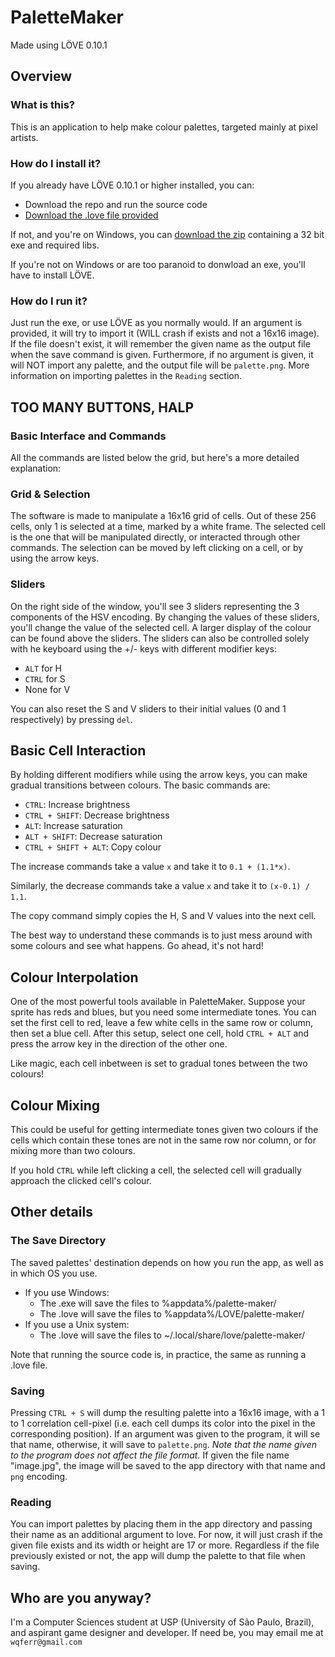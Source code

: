 # PaletteMaker #
Made using LÖVE 0.10.1

## Overview ##
### What is this? ###
This is an application to help make colour palettes, targeted mainly at pixel
artists.

### How do I install it? ###
If you already have LÖVE 0.10.1 or higher installed, you can:

* Download the repo and run the source code
* [Download the .love file provided](https://gitlab.com/wqferr/palette-maker/tags)

If not, and you're on Windows, you can
[download the zip](https://gitlab.com/wqferr/palette-maker/tags) containing a
32 bit exe and required libs.

If you're not on Windows or are too paranoid to donwload an exe, you'll have to
install LÖVE.

### How do I run it? ###
Just run the exe, or use LÖVE as you normally would. If an argument is provided,
it will try to import it (WILL crash if exists and not a 16x16 image).
If the file doesn't exist, it will remember the given name as the output file
when the save command is given.
Furthermore, if no argument is given, it will NOT import any palette, and the
output file will be `palette.png`.
More information on importing palettes in the `Reading` section.

## TOO MANY BUTTONS, HALP ##
### Basic Interface and Commands ###
All the commands are listed below the grid, but here's a more detailed
explanation:

### Grid & Selection ###
The software is made to manipulate a 16x16 grid of cells. Out of these 256
cells, only 1 is selected at a time, marked by a white frame. The selected cell
is the one that will be manipulated directly, or interacted through other
commands. The selection can be moved by left clicking on a cell, or by using
the arrow keys.

### Sliders ###
On the right side of the window, you'll see 3 sliders representing the 3
components of the HSV encoding. By changing the values of these sliders, you'll
change the value of the selected cell. A larger display of the colour can be
found above the sliders. The sliders can also be controlled solely
with he keyboard using the +/- keys with different modifier keys:

* `ALT` for H
* `CTRL` for S
* None for V

You can also reset the S and V sliders to their initial values (0 and 1
respectively) by pressing `del`.

## Basic Cell Interaction ##
By holding different modifiers while using the arrow keys, you can make gradual
transitions between colours. The basic commands are:

* `CTRL`: Increase brightness
* `CTRL + SHIFT`: Decrease brightness
* `ALT`: Increase saturation
* `ALT + SHIFT`: Decrease saturation
* `CTRL + SHIFT + ALT`: Copy colour

The increase commands take a value `x` and take it to `0.1 + (1.1*x)`.

Similarly, the decrease commands take a value `x` and take it to
`(x-0.1) / 1.1`.

The copy command simply copies the H, S and V values into the next cell.

The best way to understand these commands is to just mess around with some
colours and see what happens. Go ahead, it's not hard!

## Colour Interpolation ##
One of the most powerful tools available in PaletteMaker. Suppose your sprite
has reds and blues, but you need some intermediate tones. You can set the first
cell to red, leave a few white cells in the same row or column, then set a blue
cell.
After this setup, select one cell, hold `CTRL + ALT` and press the arrow key in
the direction of the other one.

Like magic, each cell inbetween is set to gradual tones between the two colours!

## Colour Mixing ##
This could be useful for getting intermediate tones given two colours if the
cells which contain these tones are not in the same row nor column, or for
mixing more than two colours.

If you hold `CTRL` while left clicking a cell, the selected cell will gradually
approach the clicked cell's colour.

## Other details ##
### The Save Directory ###
The saved palettes' destination depends on how you run the app, as well as in
which OS you use.

* If you use Windows:
    * The .exe will save the files to %appdata%/palette-maker/
    * The .love will save the files to
    %appdata%/LOVE/palette-maker/
* If you use a Unix system:
    * The .love will save the files to ~/.local/share/love/palette-maker/

Note that running the source code is, in practice, the same as running a .love
file.

### Saving ###
Pressing `CTRL + S` will dump the resulting palette into a 16x16 image, with a
1 to 1 correlation cell-pixel (i.e. each cell dumps its color into the pixel
in the corresponding position). If an argument was given to the program, it will
se that name, otherwise, it will save to `palette.png`. *Note that the name
given to the program does _not_ affect the file format.* If given the file name
"image.jpg", the image will be saved to the app directory with that name and
`png` encoding.

### Reading ###
You can import palettes by placing them in the app directory and passing their
name as an additional argument to love. For now, it will just crash if the
given file exists and its width or height are 17 or more.
Regardless if the file previously existed or not, the app will dump the palette
to that file when saving.

## Who are you anyway? ##
I'm a Computer Sciences student at USP (University of São Paulo, Brazil), and
aspirant game designer and developer. If need be, you may email me at
`wqferr@gmail.com`
